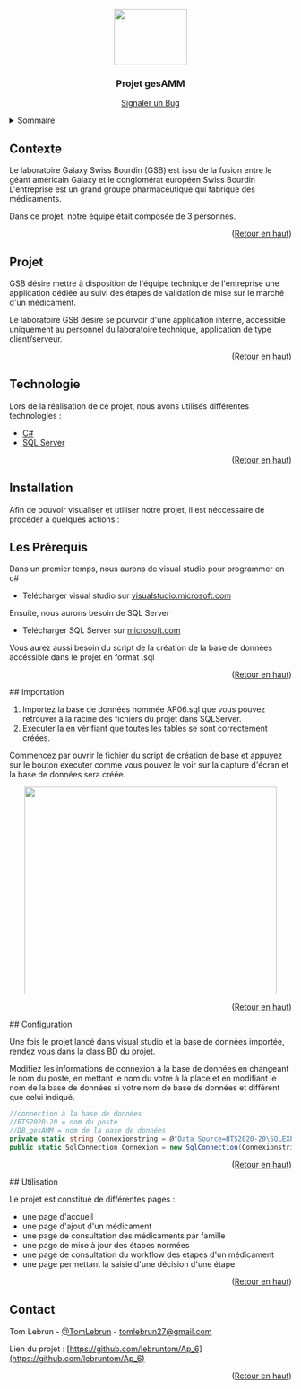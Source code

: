 <p align="center">
  <img src="https://sites.google.com/site/portcomptongjea/_/rsrc/1472690907149/missions/projetpersonnelencadre-bts/gsb.jpg" style="width:130px; height:100px;" />
</p>
 <h3 align="center">Projet gesAMM</h3>

  <p align="center">
    <a href="https://github.com/lebruntom/Ap_6/issues">Signaler un Bug</a>
  </p>
</div>

<!-- TABLE OF CONTENTS -->
<details>
  <summary>Sommaire</summary>
  <ol>
    <li>
      <a href="#Presentation">Présentation</a>
      <ul>
        <li><a href="#Contexte">Contexte</a></li>
        <li><a href="#Projet">Projet</a></li>
	<li><a href="#Technologie">Technologies Utilisées</a></li>
      </ul>
    </li>
    <li>
      <a href="#Installation">Installation</a>
      <ul>
        <li><a href="#Prerequis">Les Prérequis</a></li>
        <li><a href="#Importation">Importation du projet</a></li>
        <li><a href="#Configuration">Configuration</a></li>
      </ul>
    </li>
    <li><a href="#Utilisation">Utilisation</a></li>
    <li><a href="#contact">Contact</a></li>
  </ol>
</details>

<!-- Contexte -->
## Contexte

Le laboratoire Galaxy Swiss Bourdin (GSB) est issu de la fusion entre le géant américain Galaxy et le conglomérat européen Swiss Bourdin L'entreprise est un grand groupe pharmaceutique qui fabrique des médicaments.

Dans ce projet, notre équipe était composée de 3 personnes.

<p align="right">(<a href="#top">Retour en haut</a>)</p>

## Projet

GSB désire mettre à disposition de l'équipe technique de l'entreprise une application dédiée au suivi des étapes de validation de mise sur le marché d'un médicament.

Le laboratoire GSB désire se pourvoir d'une application interne, accessible uniquement au personnel du laboratoire technique, application de type client/serveur.

<p align="right">(<a href="#top">Retour en haut</a>)</p>


## Technologie

Lors de la réalisation de ce projet, nous avons utilisés différentes technologies :

* [C#](https://fr.wikipedia.org/wiki/C_sharp)
* [SQL Server](https://fr.wikipedia.org/wiki/Microsoft_SQL_Server/)

<p align="right">(<a href="#top">Retour en haut</a>)</p>

<!-- Installation -->
## Installation

Afin de pouvoir visualiser et utiliser notre projet, il est néccessaire de procéder à quelques actions :

## Les Prérequis

Dans un premier temps, nous aurons de visual studio pour programmer en c#

* Télécharger visual studio sur [visualstudio.microsoft.com](https://visualstudio.microsoft.com/fr/downloads/)


Ensuite, nous aurons besoin de SQL Server

* Télécharger SQL Server sur [microsoft.com](https://www.microsoft.com/fr-fr/sql-server/sql-server-downloads)

Vous aurez aussi besoin du script de la création de la base de données accéssible dans le projet en format .sql

<p align="right">(<a href="#top">Retour en haut</a>)</p>
## Importation

1. Importez la base de données nommée AP06.sql que vous pouvez retrouver à la racine des fichiers du projet dans SQLServer.
2. Executer la en vérifiant que toutes les tables se sont correctement créées.

Commencez par ouvrir le fichier du script de création de base et appuyez sur le bouton executer comme vous pouvez le voir sur la capture d'écran et la base de données sera créée.

<p align="center"><img src="https://docs.microsoft.com/fr-fr/sql/ssms/quickstarts/media/ssms-connect-query-sql-server/execute.png?view=sql-server-ver15" style="width:450px; height:370px;"></p>

<p align="right">(<a href="#top">Retour en haut</a>)</p>
## Configuration

Une fois le projet lancé dans visual studio et la base de données importée, rendez vous dans la class BD du projet.

Modifiez les informations de connexion à la base de données en changeant le nom du poste, en mettant le nom du votre à la place et en modifiant le nom de la base de données si votre nom de base de données et différent que celui indiqué.
```c#
//connection à la base de données
//BTS2020-20 = nom du poste
//DB_gesAMM = nom de la base de données
private static string Connexionstring = @"Data Source=BTS2020-20\SQLEXPRESS;Initial Catalog=DB_gesAMM;Integrated Security=True";
public static SqlConnection Connexion = new SqlConnection(Connexionstring);
```
<p align="right">(<a href="#top">Retour en haut</a>)</p>
<!-- Utilisation -->
## Utilisation

Le projet est constitué de différentes pages :

* une page d'accueil 
* une page d'ajout d'un médicament
* une page de consultation des médicaments par famille
* une page de mise à jour des étapes normées
* une page de consultation du workflow des étapes d'un médicament
* une page permettant la saisie d'une décision d'une étape

<p align="right">(<a href="#top">Retour en haut</a>)</p>


<!-- CONTACT -->
## Contact

Tom Lebrun - [@TomLebrun](https://www.linkedin.com/in/tom-lebrun) - tomlebrun27@gmail.com

Lien du projet : [https://github.com/lebruntom/Ap_6](https://github.com/lebruntom/Ap_6)

<p align="right">(<a href="#top">Retour en haut</a>)</p>
